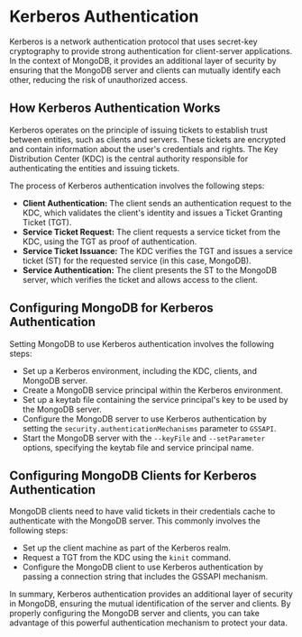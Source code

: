 # Kerberos Authentication

Kerberos is a network authentication protocol that uses secret-key cryptography to provide strong authentication for client-server applications. In the context of MongoDB, it provides an additional layer of security by ensuring that the MongoDB server and clients can mutually identify each other, reducing the risk of unauthorized access.

## How Kerberos Authentication Works

Kerberos operates on the principle of issuing tickets to establish trust between entities, such as clients and servers. These tickets are encrypted and contain information about the user's credentials and rights. The Key Distribution Center (KDC) is the central authority responsible for authenticating the entities and issuing tickets.

The process of Kerberos authentication involves the following steps:

- **Client Authentication:** The client sends an authentication request to the KDC, which validates the client's identity and issues a Ticket Granting Ticket (TGT).
- **Service Ticket Request:** The client requests a service ticket from the KDC, using the TGT as proof of authentication.
- **Service Ticket Issuance:** The KDC verifies the TGT and issues a service ticket (ST) for the requested service (in this case, MongoDB).
- **Service Authentication:** The client presents the ST to the MongoDB server, which verifies the ticket and allows access to the client.

## Configuring MongoDB for Kerberos Authentication

Setting MongoDB to use Kerberos authentication involves the following steps:

- Set up a Kerberos environment, including the KDC, clients, and MongoDB server.
- Create a MongoDB service principal within the Kerberos environment.
- Set up a keytab file containing the service principal's key to be used by the MongoDB server.
- Configure the MongoDB server to use Kerberos authentication by setting the `security.authenticationMechanisms` parameter to `GSSAPI`.
- Start the MongoDB server with the `--keyFile` and `--setParameter` options, specifying the keytab file and service principal name.

## Configuring MongoDB Clients for Kerberos Authentication

MongoDB clients need to have valid tickets in their credentials cache to authenticate with the MongoDB server. This commonly involves the following steps:

- Set up the client machine as part of the Kerberos realm.
- Request a TGT from the KDC using the `kinit` command.
- Configure the MongoDB client to use Kerberos authentication by passing a connection string that includes the GSSAPI mechanism.

In summary, Kerberos authentication provides an additional layer of security in MongoDB, ensuring the mutual identification of the server and clients. By properly configuring the MongoDB server and clients, you can take advantage of this powerful authentication mechanism to protect your data.